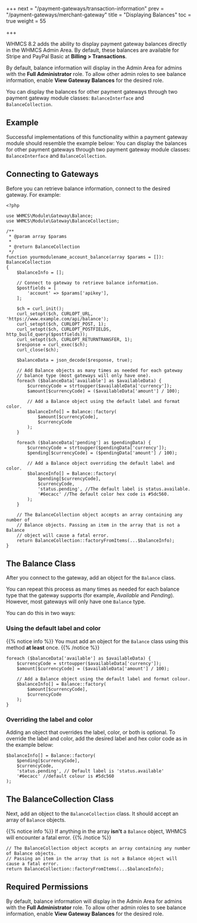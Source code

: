+++
next = "/payment-gateways/transaction-information"
prev = "/payment-gateways/merchant-gateway"
title = "Displaying Balances"
toc = true
weight = 55

+++

WHMCS 8.2 adds the ability to display payment gateway balances directly in the WHMCS Admin Area. By default, these balances are available for Stripe and PayPal Basic at **Billing > Transactions**.

By default, balance information will display in the Admin Area for admins with the **Full Administrator** role. To allow other admin roles to see balance information, enable **View Gateway Balances** for the desired role.

You can display the balances for other payment gateways through two payment gateway module classes: `BalanceInterface` and `BalanceCollection`.

## Example

Successful implementations of this functionality within a payment gateway module should resemble the example below:
You can display the balances for other payment gateways through two payment gateway module classes: `BalanceInterface` and `BalanceCollection`.

## Connecting to Gateways

Before you can retrieve balance information, connect to the desired gateway. For example:

```
<?php

use WHMCS\Module\Gateway\Balance;
use WHMCS\Module\Gateway\BalanceCollection;

/**
 * @param array $params
 *
 * @return BalanceCollection
 */
function yourmodulename_account_balance(array $params = []): BalanceCollection
{
    $balanceInfo = [];

    // Connect to gateway to retrieve balance information.
    $postfields = [
        'account' => $params['apikey'],
    ];

    $ch = curl_init();
    curl_setopt($ch, CURLOPT_URL, 'https://www.example.com/api/balance');
    curl_setopt($ch, CURLOPT_POST, 1);
    curl_setopt($ch, CURLOPT_POSTFIELDS, http_build_query($postfields));
    curl_setopt($ch, CURLOPT_RETURNTRANSFER, 1);
    $response = curl_exec($ch);
    curl_close($ch);

    $balanceData = json_decode($response, true);

    // Add Balance objects as many times as needed for each gateway
    // balance type (most gateways will only have one).
    foreach ($balanceData['available'] as $availableData) {
        $currencyCode = strtoupper($availableData['currency']);
        $amount[$currencyCode] = ($availableData['amount'] / 100);

        // Add a Balance object using the default label and format color.
        $balanceInfo[] = Balance::factory(
            $amount[$currencyCode],
            $currencyCode
        );
    }

    foreach ($balanceData['pending'] as $pendingData) {
        $currencyCode = strtoupper($pendingData['currency']);
        $pending[$currencyCode] = ($pendingData['amount'] / 100);

        // Add a Balance object overriding the default label and color.
        $balanceInfo[] = Balance::factory(
            $pending[$currencyCode],
            $currencyCode,
            'status.pending', //The default label is status.available.
            '#6ecacc' //The default color hex code is #5dc560.
        );
    }

    // The BalanceCollection object accepts an array containing any number of
    // Balance objects. Passing an item in the array that is not a Balance
    // object will cause a fatal error.
    return BalanceCollection::factoryFromItems(...$balanceInfo);
}
```

## The Balance Class

After you connect to the gateway, add an object for the `Balance` class.

You can repeat this process as many times as needed for each balance type that the gateway supports (for example, *Available* and *Pending*). However, most gateways will only have one `Balance` type.

You can do this in two ways:

### Using the default label and color

{{% notice info %}}
You must add an object for the `Balance` class using this method **at least** once.
{{% /notice %}}

```
foreach ($balanceData['available'] as $availableData) {
    $currencyCode = strtoupper($availableData['currency']);
    $amount[$currencyCode] = ($availableData['amount'] / 100);

    // Add a Balance object using the default label and format colour.
    $balanceInfo[] = Balance::factory(
        $amount[$currencyCode],
        $currencyCode
    );
}
```

### Overriding the label and color

Adding an object that overrides the label, color, or both is optional. To override the label and color, add the desired label and hex color code as in the example below:

```
$balanceInfo[] = Balance::factory(
    $pending[$currencyCode],
    $currencyCode,
    'status.pending', // Default label is 'status.available'
    '#6ecacc' //default colour is #5dc560
);
```

## The BalanceCollection Class

Next, add an object to the `BalanceCollection` class. It should accept an array of `Balance` objects.

{{% notice info %}}
If anything in the array **isn't** a `Balance` object, WHMCS will encounter a fatal error.
{{% /notice %}}

```
// The BalanceCollection object accepts an array containing any number of Balance objects.
// Passing an item in the array that is not a Balance object will cause a fatal error.
return BalanceCollection::factoryFromItems(...$balanceInfo);
```

## Required Permissions

By default, balance information will display in the Admin Area for admins with the **Full Administrator** role. To allow other admin roles to see balance information, enable **View Gateway Balances** for the desired role.
